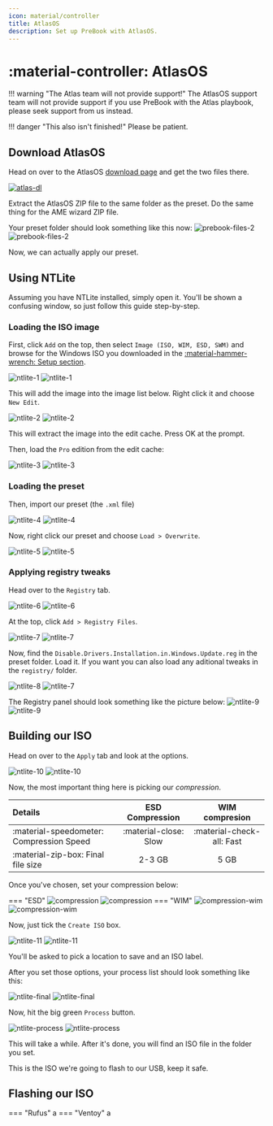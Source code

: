 ```yaml
---
icon: material/controller
title: AtlasOS
description: Set up PreBook with AtlasOS.
---
```


# :material-controller: AtlasOS

!!! warning "The Atlas team will not provide support!"
    The AtlasOS support team will not provide support if you use PreBook with the Atlas playbook, please seek support from us instead.

!!! danger "This also isn't finished!"
    Please be patient.

## Download AtlasOS

Head on over to the AtlasOS [download page](https://atlasos.net) and get the two files there.

[![atlas-dl](../../assets/atlas-dl.png)](https://atlasos.net)

Extract the AtlasOS ZIP file to the same folder as the preset. Do the same thing for the AME wizard ZIP file.

Your preset folder should look something like this now:
![prebook-files-2](../../assets/prebook-files-2-light.png#only-light)
![prebook-files-2](../../assets/prebook-files-2.png#only-dark)

Now, we can actually apply our preset.

## Using NTLite

Assuming you have NTLite installed, simply open it. You'll be shown a confusing window, so just follow this guide step-by-step.

### Loading the ISO image

First, click `Add` on the top, then select `Image (ISO, WIM, ESD, SWM)` and browse for the Windows ISO you downloaded in the [:material-hammer-wrench: Setup section](../README.md#obtaining-an-iso).

![ntlite-1](../../assets/ntlite-1-v2.png#only-dark)
![ntlite-1](../../assets/ntlite-1-light.png#only-light)

This will add the image into the image list below. Right click it and choose `New Edit`.

![ntlite-2](../../assets/ntlite-2.png#only-dark)
![ntlite-2](../../assets/ntlite-2-light.png#only-light)

This will extract the image into the edit cache. Press OK at the prompt.

Then, load the `Pro` edition from the edit cache:

![ntlite-3](../../assets/ntlite-3.png#only-dark)
![ntlite-3](../../assets/ntlite-3-light.png#only-light)

### Loading the preset

Then, import our preset (the `.xml` file)

![ntlite-4](../../assets/ntlite-4.png#only-dark)
![ntlite-4](../../assets/ntlite-4-light.png#only-light)

Now, right click our preset and choose `Load > Overwrite`.

![ntlite-5](../../assets/ntlite-5.png#only-dark)
![ntlite-5](../../assets/ntlite-5-light.png#only-light)

### Applying registry tweaks

Head over to the `Registry` tab.

![ntlite-6](../../assets/ntlite-6.png#only-dark)
![ntlite-6](../../assets/ntlite-6-light.png#only-light)

At the top, click `Add > Registry Files`.

![ntlite-7](../../assets/ntlite-7.png#only-dark)
![ntlite-7](../../assets/ntlite-7-light.png#only-light)


Now, find the `Disable.Drivers.Installation.in.Windows.Update.reg` in the preset folder. Load it. If you want you can also load any aditional tweaks in the `registry/` folder.

![ntlite-8](../../assets/ntlite-8.png#only-dark)
![ntlite-7](../../assets/ntlite-8-light.png#only-light)

The Registry panel should look something like the picture below:
![ntlite-9](../../assets/ntlite-9.png#only-dark)
![ntlite-9](../../assets/ntlite-9-light.png#only-light)

## Building our ISO

Head on over to the `Apply` tab and look at the options.

![ntlite-10](../../assets/ntlite-10.png#only-dark)
![ntlite-10](../../assets/ntlite-10-light.png#only-light)

Now, the most important thing here is picking our *compression*.

| Details                                                 |    ESD Compression    |      WIM compresion       |
| :------------------------------------------------------ | :-------------------: | :-----------------------: |
| :material-speedometer: Compression Speed                | :material-close: Slow | :material-check-all: Fast |
| :material-zip-box:                      Final file size |        2-3 GB         |           5 GB            |

Once you've chosen, set your compression below:

=== "ESD"
    ![compression](../../assets/compression.png#only-dark)
    ![compression](../../assets/compression-light.png#only-light)
=== "WIM"
    ![compression-wim](../../assets/compression-wim.png#only-dark)
    ![compression-wim](../../assets/compression-wim-light.png#only-light)

Now, just tick the `Create ISO` box.

![ntlite-11](../../assets/ntlite-11.png#only-dark)
![ntlite-11](../../assets/ntlite-11-light.png#only-light)

You'll be asked to pick a location to save and an ISO label.

After you set those options, your process list should look something like this:

![ntlite-final](../../assets/ntlite-final.png#only-dark)
![ntlite-final](../../assets/ntlite-final-light.png#only-light)

Now, hit the big green `Process` button.

![ntlite-process](../../assets/ntlite-process.png#only-dark)
![ntlite-process](../../assets/ntlite-process-light.png#only-light)

This will take a while. After it's done, you will find an ISO file in the folder you set.

This is the ISO we're going to flash to our USB, keep it safe.

## Flashing our ISO

=== "Rufus"
    a
=== "Ventoy"
    a
